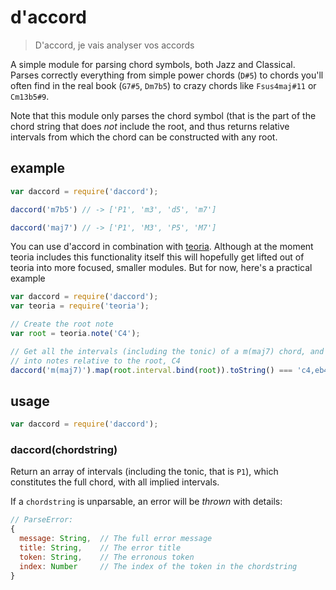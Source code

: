# d'accord

> D'accord, je vais analyser vos accords

A simple module for parsing chord symbols, both Jazz and Classical.
Parses correctly everything from simple power chords (`D#5`) to chords you'll
often find in the real book (`G7#5`, `Dm7b5`) to crazy chords like
`Fsus4maj#11` or `Cm13b5#9`.

Note that this module only parses the chord symbol (that is the part of the
chord string that does *not* include the root, and thus returns relative
intervals from which the chord can be constructed with any root.

## example

```js
var daccord = require('daccord');

daccord('m7b5') // -> ['P1', 'm3', 'd5', 'm7']

daccord('maj7') // -> ['P1', 'M3', 'P5', 'M7']
```

You can use d'accord in combination with
[teoria](https://github.com/saebekassebil/teoria).
Although at the moment teoria includes this functionality itself this will
hopefully get lifted out of teoria into more focused, smaller modules. But for
now, here's a practical example

```js
var daccord = require('daccord');
var teoria = require('teoria');

// Create the root note
var root = teoria.note('C4');

// Get all the intervals (including the tonic) of a m(maj7) chord, and map them
// into notes relative to the root, C4
daccord('m(maj7)').map(root.interval.bind(root)).toString() === 'c4,eb4,g4,b4';
```

## usage

```js
var daccord = require('daccord');
```

### daccord(chordstring)

Return an array of intervals (including the tonic, that is `P1`), which
constitutes the full chord, with all implied intervals.

If a `chordstring` is unparsable, an error will be *thrown* with details:
```js
// ParseError:
{
  message: String,  // The full error message
  title: String,    // The error title
  token: String,    // The erronous token
  index: Number     // The index of the token in the chordstring
}
```